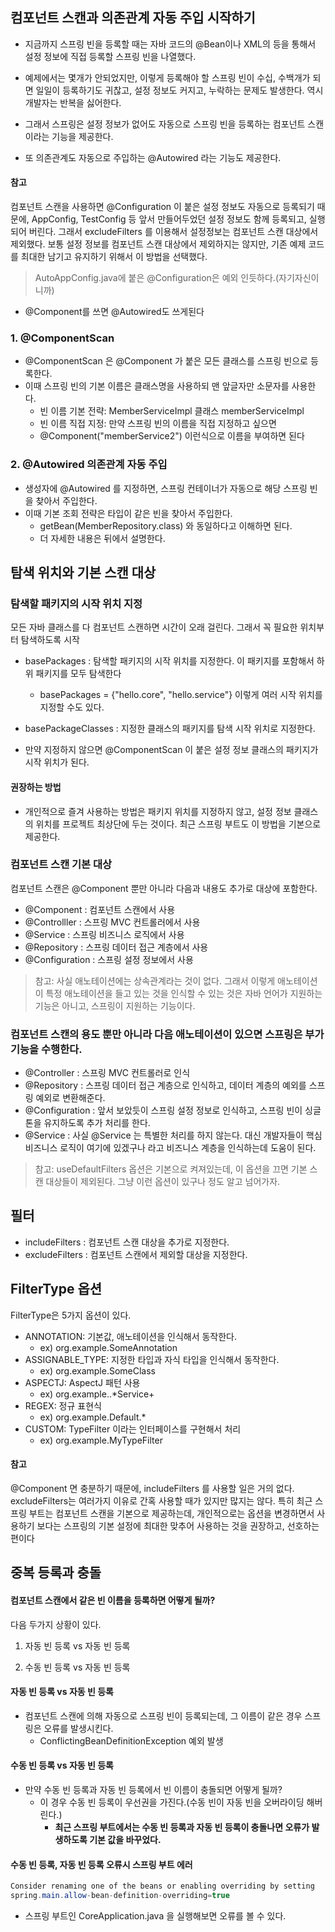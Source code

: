 ## 컴포넌트 스캔과 의존관계 자동 주입 시작하기

+ 지금까지 스프링 빈을 등록할 때는 자바 코드의 @Bean이나 XML의 <bean> 등을 통해서 설정 정보에 직접 등록할 스프링 빈을 나열했다.

+ 예제에서는 몇개가 안되었지만, 이렇게 등록해야 할 스프링 빈이 수십, 수백개가 되면 일일이 등록하기도 귀찮고, 설정 정보도 커지고, 누락하는 문제도 발생한다. 역시 개발자는 반복을 싫어한다.

+ 그래서 스프링은 설정 정보가 없어도 자동으로 스프링 빈을 등록하는 컴포넌트 스캔이라는 기능을 제공한다.

+ 또 의존관계도 자동으로 주입하는 @Autowired 라는 기능도 제공한다.


#### 참고
컴포넌트 스캔을 사용하면 @Configuration 이 붙은 설정 정보도 자동으로 등록되기 때문에, 
AppConfig, TestConfig 등 앞서 만들어두었던 설정 정보도 함께 등록되고, 실행되어 버린다. 그래서
excludeFilters 를 이용해서 설정정보는 컴포넌트 스캔 대상에서 제외했다. 보통 설정 정보를 컴포넌트
스캔 대상에서 제외하지는 않지만, 기존 예제 코드를 최대한 남기고 유지하기 위해서 이 방법을 선택했다.

> AutoAppConfig.java에 붙은 @Configuration은 예외 인듯하다.(자기자신이니까)

+ @Component를 쓰면 @Autowired도 쓰게된다

### 1. @ComponentScan

+ @ComponentScan 은 @Component 가 붙은 모든 클래스를 스프링 빈으로 등록한다.
+ 이때 스프링 빈의 기본 이름은 클래스명을 사용하되 맨 앞글자만 소문자를 사용한다.
  - 빈 이름 기본 전략: MemberServiceImpl 클래스 memberServiceImpl
  - 빈 이름 직접 지정: 만약 스프링 빈의 이름을 직접 지정하고 싶으면
  - @Component("memberService2") 이런식으로 이름을 부여하면 된다

### 2. @Autowired 의존관계 자동 주입

+ 생성자에 @Autowired 를 지정하면, 스프링 컨테이너가 자동으로 해당 스프링 빈을 찾아서 주입한다.
+ 이때 기본 조회 전략은 타입이 같은 빈을 찾아서 주입한다.
  - getBean(MemberRepository.class) 와 동일하다고 이해하면 된다.
  - 더 자세한 내용은 뒤에서 설명한다.

## 탐색 위치와 기본 스캔 대상

### 탐색할 패키지의 시작 위치 지정
모든 자바 클래스를 다 컴포넌트 스캔하면 시간이 오래 걸린다. 그래서 꼭 필요한 위치부터 탐색하도록 시작

+ basePackages : 탐색할 패키지의 시작 위치를 지정한다. 이 패키지를 포함해서 하위 패키지를 모두 탐색한다
  - basePackages = {"hello.core", "hello.service"} 이렇게 여러 시작 위치를 지정할 수도 있다.

+ basePackageClasses : 지정한 클래스의 패키지를 탐색 시작 위치로 지정한다.
+ 만약 지정하지 않으면 @ComponentScan 이 붙은 설정 정보 클래스의 패키지가 시작 위치가 된다.

#### 권장하는 방법
+ 개인적으로 즐겨 사용하는 방법은 패키지 위치를 지정하지 않고, 설정 정보 클래스의 위치를 프로젝트 최상단에 두는 것이다. 최근 스프링 부트도 이 방법을 기본으로 제공한다.

### 컴포넌트 스캔 기본 대상
컴포넌트 스캔은 @Component 뿐만 아니라 다음과 내용도 추가로 대상에 포함한다.

+ @Component : 컴포넌트 스캔에서 사용
+ @Controlller : 스프링 MVC 컨트롤러에서 사용
+ @Service : 스프링 비즈니스 로직에서 사용
+ @Repository : 스프링 데이터 접근 계층에서 사용
+ @Configuration : 스프링 설정 정보에서 사용

> 참고: 사실 애노테이션에는 상속관계라는 것이 없다. 그래서 이렇게 애노테이션이 특정 애노테이션을 들고 있는 것을 인식할 수 있는 것은 자바 언어가 지원하는 기능은 아니고, 스프링이 지원하는 기능이다.
 
### 컴포넌트 스캔의 용도 뿐만 아니라 다음 애노테이션이 있으면 스프링은 부가 기능을 수행한다.
+ @Controller : 스프링 MVC 컨트롤러로 인식
+ @Repository : 스프링 데이터 접근 계층으로 인식하고, 데이터 계층의 예외를 스프링 예외로 변환해준다.
+ @Configuration : 앞서 보았듯이 스프링 설정 정보로 인식하고, 스프링 빈이 싱글톤을 유지하도록 추가 처리를 한다.
+ @Service : 사실 @Service 는 특별한 처리를 하지 않는다. 대신 개발자들이 핵심 비즈니스 로직이 여기에 있겠구나 라고 비즈니스 계층을 인식하는데 도움이 된다.

> 참고: useDefaultFilters 옵션은 기본으로 켜져있는데, 이 옵션을 끄면 기본 스캔 대상들이 제외된다. 그냥 이런 옵션이 있구나 정도 알고 넘어가자.

## 필터
+ includeFilters : 컴포넌트 스캔 대상을 추가로 지정한다.
+ excludeFilters : 컴포넌트 스캔에서 제외할 대상을 지정한다.

## FilterType 옵션
FilterType은 5가지 옵션이 있다.
+ ANNOTATION: 기본값, 애노테이션을 인식해서 동작한다.
  - ex) org.example.SomeAnnotation
+ ASSIGNABLE_TYPE: 지정한 타입과 자식 타입을 인식해서 동작한다.
  - ex) org.example.SomeClass
+ ASPECTJ: AspectJ 패턴 사용
  - ex) org.example..*Service+
+ REGEX: 정규 표현식
  - ex) org\.example\.Default.*
+ CUSTOM: TypeFilter 이라는 인터페이스를 구현해서 처리
  - ex) org.example.MyTypeFilter

#### 참고

@Component 면 충분하기 때문에, includeFilters 를 사용할 일은 거의 없다. excludeFilters는 여러가지 이유로 간혹 사용할 때가 있지만 많지는 않다.
특히 최근 스프링 부트는 컴포넌트 스캔을 기본으로 제공하는데, 개인적으로는 옵션을 변경하면서 사용하기 보다는 스프링의 기본 설정에 최대한 맞추어 사용하는 것을 권장하고, 선호하는 편이다

## 중복 등록과 충돌

#### 컴포넌트 스캔에서 같은 빈 이름을 등록하면 어떻게 될까?

다음 두가지 상황이 있다.

1. 자동 빈 등록 vs 자동 빈 등록

2. 수동 빈 등록 vs 자동 빈 등록

#### 자동 빈 등록 vs 자동 빈 등록
+ 컴포넌트 스캔에 의해 자동으로 스프링 빈이 등록되는데, 그 이름이 같은 경우 스프링은 오류를 발생시킨다.
  - ConflictingBeanDefinitionException 예외 발생

#### 수동 빈 등록 vs 자동 빈 등록
+ 만약 수동 빈 등록과 자동 빈 등록에서 빈 이름이 충돌되면 어떻게 될까?
  - 이 경우 수동 빈 등록이 우선권을 가진다.(수동 빈이 자동 빈을 오버라이딩 해버린다.)
    - **최근 스프링 부트에서는 수동 빈 등록과 자동 빈 등록이 충돌나면 오류가 발생하도록 기본 값을 바꾸었다.**


#### 수동 빈 등록, 자동 빈 등록 오류시 스프링 부트 에러
```java
Consider renaming one of the beans or enabling overriding by setting 
spring.main.allow-bean-definition-overriding=true
```
+ 스프링 부트인 CoreApplication.java 을 실행해보면 오류를 볼 수 있다.
